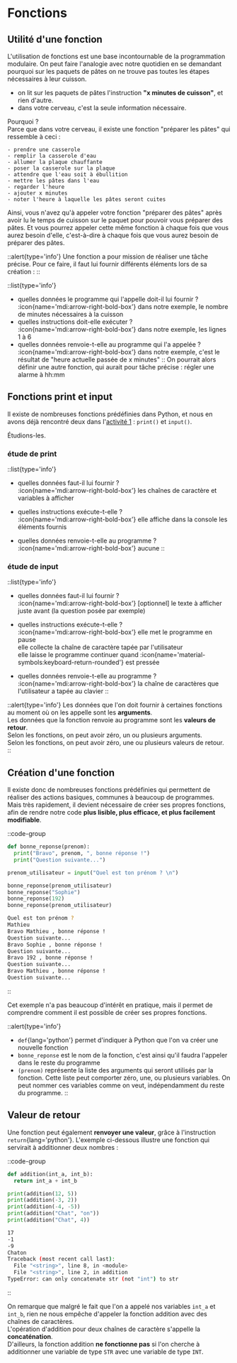 # Fonctions
## Utilité d'une fonction
L'utilisation de fonctions est une base incontournable de la programmation modulaire. On peut faire l'analogie avec notre quotidien en se demandant pourquoi sur les paquets de pâtes on ne trouve pas toutes les étapes nécessaires à leur cuisson.

- on lit sur les paquets de pâtes l'instruction __"x minutes de cuisson"__, et rien d'autre.
- dans votre cerveau, c'est la seule information nécessaire.

Pourquoi ?  
Parce que dans votre cerveau, il existe une fonction "préparer les pâtes" qui ressemble à ceci :
```
- prendre une casserole
- remplir la casserole d'eau
- allumer la plaque chauffante
- poser la casserole sur la plaque 
- attendre que l'eau soit à ébullition
- mettre les pâtes dans l'eau
- regarder l'heure
- ajouter x minutes
- noter l'heure à laquelle les pâtes seront cuites
```

Ainsi, vous n'avez qu'à appeler votre fonction "préparer des pâtes" après avoir lu le temps de cuisson sur le paquet pour pouvoir vous préparer des pâtes.
Et vous pourrez appeler cette même fonction à chaque fois que vous aurez besoin d'elle, c'est-à-dire à chaque fois que vous aurez besoin de préparer des pâtes.

::alert{type='info'}
Une fonction a pour mission de réaliser une tâche précise. Pour ce faire, il faut lui fournir différents éléments lors de sa création :
::

::list{type='info'}
- quelles données le programme qui l'appelle doit-il lui fournir ?  
:icon{name='mdi:arrow-right-bold-box'} dans notre exemple, le nombre de minutes nécessaires à la cuisson
- quelles instructions doit-elle exécuter ?  
:icon{name='mdi:arrow-right-bold-box'} dans notre exemple, les lignes 1 à 6
- quelles données renvoie-t-elle au programme qui l'a appelée ?  
:icon{name='mdi:arrow-right-bold-box'} dans notre exemple, c'est le résultat de "heure actuelle passée de x minutes"
::
On pourrait alors définir une autre fonction, qui aurait pour tâche précise : régler une alarme à hh:mm


## Fonctions print et input

Il existe de nombreuses fonctions prédéfinies dans Python, et nous en avons déjà rencontré deux dans l'[activité 1]() : `print()` et `input()`.

Étudions-les.

### étude de print

::list{type='info'}
- quelles données faut-il lui fournir ?  
:icon{name='mdi:arrow-right-bold-box'} les chaînes de caractère et variables à afficher

- quelles instructions exécute-t-elle ?  
:icon{name='mdi:arrow-right-bold-box'} elle affiche dans la console les éléments fournis

- quelles données renvoie-t-elle au programme ?  
:icon{name='mdi:arrow-right-bold-box'} aucune
::

### étude de input

::list{type='info'}
- quelles données faut-il lui fournir ?  
:icon{name='mdi:arrow-right-bold-box'} [optionnel] le texte à afficher juste avant (la question posée par exemple)

- quelles instructions exécute-t-elle ?  
:icon{name='mdi:arrow-right-bold-box'} elle met le programme en pause    
elle collecte la chaîne de caractère tapée par l'utilisateur  
elle laisse le programme continuer quand :icon{name='material-symbols:keyboard-return-rounded'} est pressée  

- quelles données renvoie-t-elle au programme ?  
:icon{name='mdi:arrow-right-bold-box'} la chaîne de caractères que l'utilisateur a tapée au clavier 
::

::alert{type='info'}
Les données que l'on doit fournir à certaines fonctions au moment où on les appelle sont les __arguments__.  
Les données que la fonction renvoie au programme sont les __valeurs de retour__.  
Selon les fonctions, on peut avoir zéro, un ou plusieurs arguments.  
Selon les fonctions, on peut avoir zéro, une ou plusieurs valeurs de retour.  
::

## Création d'une fonction
Il existe donc de nombreuses fonctions prédéfinies qui permettent de réaliser des actions basiques, communes à beaucoup de programmes.  
Mais très rapidement, il devient nécessaire de créer ses propres fonctions, afin de rendre notre code **plus lisible, plus efficace, et plus facilement modifiable**.

::code-group
```python [exemple" linenums="1]
def bonne_reponse(prenom):
  print("Bravo", prenom, ", bonne réponse !")
  print("Question suivante...")

prenom_utilisateur = input("Quel est ton prénom ? \n")

bonne_reponse(prenom_utilisateur)
bonne_reponse("Sophie")
bonne_reponse(192)
bonne_reponse(prenom_utilisateur)
```

```bash [résultat]
Quel est ton prénom ? 
Mathieu
Bravo Mathieu , bonne réponse !
Question suivante...
Bravo Sophie , bonne réponse !
Question suivante...
Bravo 192 , bonne réponse !
Question suivante...
Bravo Mathieu , bonne réponse !
Question suivante...
```
::

Cet exemple n'a pas beaucoup d'intérêt en pratique, mais il permet de comprendre comment il est possible de créer ses propres fonctions.

::alert{type='info'}
- `def`{lang='python'} permet d'indiquer à Python que l'on va créer une nouvelle fonction
- `bonne_reponse` est le nom de la fonction, c'est ainsi qu'il faudra l'appeler dans le reste du programme
- `(prenom)` représente la liste des arguments qui seront utilisés par la fonction. Cette liste peut comporter zéro, une, ou plusieurs variables. On peut nommer ces variables comme on veut, indépendamment du reste du programme.
::


## Valeur de retour
Une fonction peut également **renvoyer une valeur**, grâce à l'instruction `return`{lang='python'}. L'exemple ci-dessous illustre une fonction qui servirait à additionner deux nombres :

::code-group
```python [exemple]
def addition(int_a, int_b):
  return int_a + int_b

print(addition(12, 5))
print(addition(-3, 2))
print(addition(-4, -5))
print(addition("Chat", "on"))
print(addition("Chat", 4))
```

```bash [résultat]
17
-1
-9
Chaton
Traceback (most recent call last):
  File "<string>", line 8, in <module>
  File "<string>", line 2, in addition
TypeError: can only concatenate str (not "int") to str
```
::

On remarque que malgré le fait que l'on a appelé nos variables `int_a` et `int_b`, rien ne nous empêche d'appeler la fonction addition avec des chaînes de caractères.  
L'opération d'addition pour deux chaînes de caractère s'appelle la **concaténation**.  
D'ailleurs, la fonction addition **ne fonctionne pas** si l'on cherche à additionner une variable de type `STR` avec une variable de type `INT`.